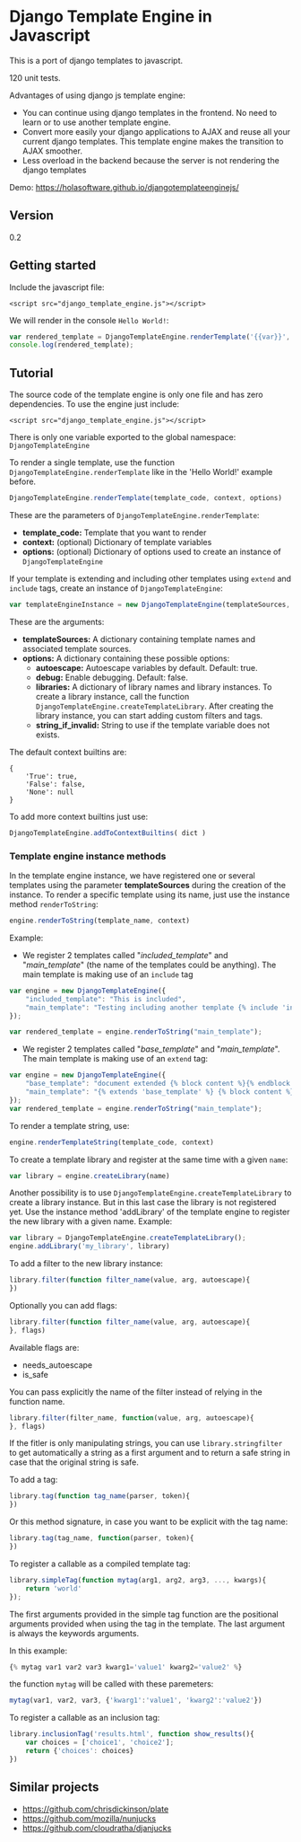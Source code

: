 # Django Template Engine in Javascript
This is a port of django templates to javascript. 

120 unit tests.

Advantages of using django js template engine:
- You can continue using django templates in the frontend. No need to learn or to use another template engine.
- Convert more easily your django applications to AJAX and reuse all your current django templates. This template engine makes the transition to AJAX smoother.
- Less overload in the backend because the server is not rendering the django templates

Demo: https://holasoftware.github.io/djangotemplateenginejs/

## Version
0.2

## Getting started
Include the javascript file:
```
<script src="django_template_engine.js"></script>
```

We will render in the console `Hello World!`:
```js
var rendered_template = DjangoTemplateEngine.renderTemplate('{{var}}', {'var': 'Hello World!'});
console.log(rendered_template);
```


## Tutorial
The source code of the template engine is only one file and has zero dependencies. To use the engine just include:
```
<script src="django_template_engine.js"></script>
```

There is only one variable exported to the global namespace: `DjangoTemplateEngine`

To render a single template, use the function `DjangoTemplateEngine.renderTemplate` like in the 'Hello World!' example before.
```js
DjangoTemplateEngine.renderTemplate(template_code, context, options)
```

These are the parameters of `DjangoTemplateEngine.renderTemplate`:

- **template_code:** Template that you want to render
- **context:** (optional) Dictionary of template variables
- **options:** (optional) Dictionary of options used to create an instance of `DjangoTemplateEngine`

If your template is extending and including other templates using `extend` and `include` tags, create an instance of `DjangoTemplateEngine`:
```js
var templateEngineInstance = new DjangoTemplateEngine(templateSources, options)
```

These are the arguments:

- **templateSources:** A dictionary containing template names and associated template sources.
- **options:** A dictionary containing these possible options:
    - **autoescape:** Autoescape variables by default. Default: true.
    - **debug:** Enable debugging. Default: false.
    - **libraries:** A dictionary of library names and library instances. To create a library instance, call the function `DjangoTemplateEngine.createTemplateLibrary`. After creating the library instance, you can start adding custom filters and tags. 
    - **string_if_invalid:** String to use if the template variable does not exists.


The default context builtins are:
```
{
    'True': true,
    'False': false,
    'None': null
}
```

To add more context builtins just use:
```js
DjangoTemplateEngine.addToContextBuiltins( dict )
```


### Template engine instance methods

In the template engine instance, we have registered one or several templates using the parameter **templateSources** during the creation of the instance. To render a specific template using its name, just use the instance method `renderToString`:
```js
engine.renderToString(template_name, context)
```

Example:
- We register 2 templates called "*included_template*" and "*main_template*" (the name of the templates could be anything). The main template is making use of an `include` tag 
```js
var engine = new DjangoTemplateEngine({
    "included_template": "This is included",
    "main_template": "Testing including another template {% include 'included_template' %}. More here"
});

var rendered_template = engine.renderToString("main_template");
```

- We register 2 templates called "*base_template*" and "*main_template*". The main template is making use of an `extend` tag:
```js
var engine = new DjangoTemplateEngine({
    "base_template": "document extended {% block content %}{% endblock %} text from the base template at the footer",
    "main_template": "{% extends 'base_template' %} {% block content %}text here...{% endblock %}"
});
var rendered_template = engine.renderToString("main_template");
```

To render a template string, use:
```js
engine.renderTemplateString(template_code, context)
```

To create a template library and register at the same time with a given `name`:
```js
var library = engine.createLibrary(name)
```

Another possibility is to use `DjangoTemplateEngine.createTemplateLibrary` to create a library instance. But in this last case the library is not registered yet. Use the instance method 'addLibrary' of the template engine to register the new library with a given name. Example:
```js
var library = DjangoTemplateEngine.createTemplateLibrary();
engine.addLibrary('my_library', library)
```

To add a filter to the new library instance:
```js
library.filter(function filter_name(value, arg, autoescape){
})
```

Optionally you can add flags:
```js  
library.filter(function filter_name(value, arg, autoescape){
}, flags)
```

Available flags are:
- needs_autoescape
- is_safe


You can pass explicitly the name of the filter instead of relying in the function name.
```js   
library.filter(filter_name, function(value, arg, autoescape){
}, flags)
```

If the fitler is only manipulating strings, you can use `library.stringfilter` to get automatically a string as a first argument and to return a safe string in case that the original string is safe.


To add a tag:
```js
library.tag(function tag_name(parser, token){
})
```

Or this method signature, in case you want to be explicit with the tag name:
```js
library.tag(tag_name, function(parser, token){
})
```

To register a callable as a compiled template tag:
```js
library.simpleTag(function mytag(arg1, arg2, arg3, ..., kwargs){
    return 'world'
});
```

The first arguments provided in the simple tag function are the positional arguments provided when using the tag in the template. The last argument is always the keywords arguments.

In this example:
```js
{% mytag var1 var2 var3 kwarg1='value1' kwarg2='value2' %}
```

the function `mytag` will be called with these paremeters:
```js
mytag(var1, var2, var3, {'kwarg1':'value1', 'kwarg2':'value2'})
```

To register a callable as an inclusion tag:
```js
library.inclusionTag('results.html', function show_results(){
    var choices = ['choice1', 'choice2'];
    return {'choices': choices}
})
```

## Similar projects
- https://github.com/chrisdickinson/plate
- https://github.com/mozilla/nunjucks
- https://github.com/cloudratha/djanjucks